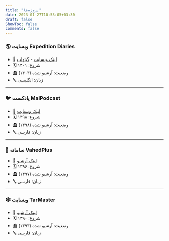 ```yaml
---
title: "پروژه‌ها"
date: 2023-01-27T10:53:05+03:30
draft: false
ShowToc: false
comments: false
---
```


### 🌎 وبسایت Expedition Diaries

* 🔗 [لینک وبسایت](https://web.archive.org/web/20230811022538/https://expedition-diaries.com/) - [گیتهاب](https://github.com/aminrashidbeigi/expedition-diaries)
* 🗓️ شروع: ۱۴۰۱
* 🪦 وضعیت: آرشیو شده (۱۴۰۳)
* 🔤 زبان: انگلیسی

---

### 🐦 پادکست MalPodcast

* 🔗 [لینک وبسایت](ttps://web.archive.org/web/20221120011422/https://malpodcast.ir/)
* 🗓️ شروع: ۱۳۹۸
* 🪦 وضعیت: آرشیو شده (۱۳۹۸)
* 🔤 زبان: فارسی

---

### 🥕 سامانه VahedPlus

* 🔗 [لینک آرشیو](https://web.archive.org/web/20171014191541/http://www.vahedplus.ir/)
* 🗓️ شروع: ۱۳۹۶
* 🪦 وضعیت: آرشیو شده (۱۳۹۷)
* 🔤 زبان: فارسی

---

### 🕸️ وبسایت TarMaster

* 🔗 [لینک آرشیو](https://web.archive.org/web/20131026120704/tarmaster.com)
* 🗓️ شروع: ۱۳۹۰
* 🪦 وضعیت: آرشیو شده (۱۳۹۳)
* 🔤 زبان: فارسی

